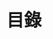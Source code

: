 <!--
 * @Author: your name
 * @Date: 2022-03-09 10:15:05
 * @LastEditTime: 2022-03-09 10:15:07
 * @LastEditors: Please set LastEditors
 * @Description: 打开koroFileHeader查看配置 进行设置: https://github.com/OBKoro1/koro1FileHeader/wiki/%E9%85%8D%E7%BD%AE
 * @FilePath: \stroy\README.md
-->


# 目錄

